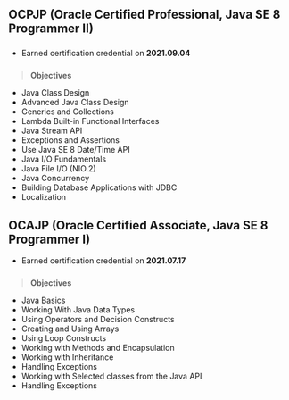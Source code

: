 ## OCPJP (Oracle Certified Professional, Java SE 8 Programmer II)
### 
<ul>
  <li>Earned certification credential on <b>2021.09.04</b></li>
</ul>

### 
> __Objectives__
<ul>
  <li>Java Class Design</li>
  <li>Advanced Java Class Design</li>
  <li>Generics and Collections</li>
  <li>Lambda Built-in Functional Interfaces</li>
  <li>Java Stream API</li>
  <li>Exceptions and Assertions</li>
  <li>Use Java SE 8 Date/Time API</li>
  <li>Java I/O Fundamentals</li>
  <li>Java File I/O (NIO.2)</li>
  <li>Java Concurrency</li>
  <li>Building Database Applications with JDBC</li>
  <li>Localization</li>
</ul>

##  OCAJP (Oracle Certified Associate, Java SE 8 Programmer I)
<ul>
  <li>Earned certification credential on <b>2021.07.17</b></li>
</ul>

### 
> __Objectives__
<ul>
  <li>Java Basics</li>
  <li>Working With Java Data Types</li>
  <li>Using Operators and Decision Constructs</li>
  <li>Creating and Using Arrays</li>
  <li>Using Loop Constructs</li>
  <li>Working with Methods and Encapsulation</li>
  <li>Working with Inheritance</li>
  <li>Handling Exceptions</li>
  <li>Working with Selected classes from the Java API</li>
  <li>Handling Exceptions</li>
</ul>
